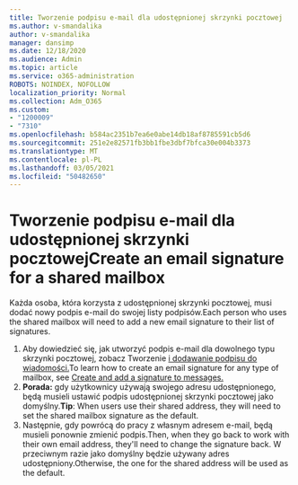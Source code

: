 ```yaml
---
title: Tworzenie podpisu e-mail dla udostępnionej skrzynki pocztowej
ms.author: v-smandalika
author: v-smandalika
manager: dansimp
ms.date: 12/18/2020
ms.audience: Admin
ms.topic: article
ms.service: o365-administration
ROBOTS: NOINDEX, NOFOLLOW
localization_priority: Normal
ms.collection: Adm_O365
ms.custom:
- "1200009"
- "7310"
ms.openlocfilehash: b584ac2351b7ea6e0abe14db18af8785591cb5d6
ms.sourcegitcommit: 251e2e82571fb3bb1fbe3dbf7bfca30e004b3373
ms.translationtype: MT
ms.contentlocale: pl-PL
ms.lasthandoff: 03/05/2021
ms.locfileid: "50482650"
---
```

# <a name="create-an-email-signature-for-a-shared-mailbox"></a><span data-ttu-id="6686a-102">Tworzenie podpisu e-mail dla udostępnionej skrzynki pocztowej</span><span class="sxs-lookup"><span data-stu-id="6686a-102">Create an email signature for a shared mailbox</span></span>

<span data-ttu-id="6686a-103">Każda osoba, która korzysta z udostępnionej skrzynki pocztowej, musi dodać nowy podpis e-mail do swojej listy podpisów.</span><span class="sxs-lookup"><span data-stu-id="6686a-103">Each person who uses the shared mailbox will need to add a new email signature to their list of signatures.</span></span>

1. <span data-ttu-id="6686a-104">Aby dowiedzieć się, jak utworzyć podpis e-mail dla dowolnego typu skrzynki pocztowej, zobacz Tworzenie [i dodawanie podpisu do wiadomości.](https://support.office.com/article/8ee5d4f4-68fd-464a-a1c1-0e1c80bb27f2)</span><span class="sxs-lookup"><span data-stu-id="6686a-104">To learn how to create an email signature for any type of mailbox, see [Create and add a signature to messages.](https://support.office.com/article/8ee5d4f4-68fd-464a-a1c1-0e1c80bb27f2)</span></span>
2. <span data-ttu-id="6686a-105">**Porada:** gdy użytkownicy używają swojego adresu udostępnionego, będą musieli ustawić podpis udostępnionej skrzynki pocztowej jako domyślny.</span><span class="sxs-lookup"><span data-stu-id="6686a-105">**Tip**: When users use their shared address, they will need to set the shared mailbox signature as the default.</span></span>
3. <span data-ttu-id="6686a-106">Następnie, gdy powrócą do pracy z własnym adresem e-mail, będą musieli ponownie zmienić podpis.</span><span class="sxs-lookup"><span data-stu-id="6686a-106">Then, when they go back to work with their own email address, they'll need to change the signature back.</span></span> <span data-ttu-id="6686a-107">W przeciwnym razie jako domyślny będzie używany adres udostępniony.</span><span class="sxs-lookup"><span data-stu-id="6686a-107">Otherwise, the one for the shared address will be used as the default.</span></span>